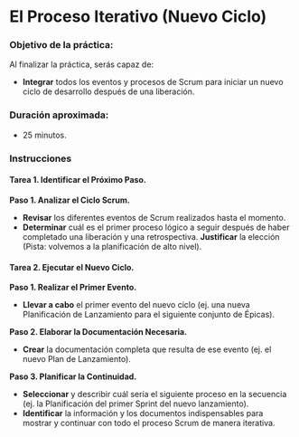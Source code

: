 # El Proceso Iterativo (Nuevo Ciclo)

### Objetivo de la práctica:
Al finalizar la práctica, serás capaz de:
- **Integrar** todos los eventos y procesos de Scrum para iniciar un nuevo ciclo de desarrollo después de una liberación.

### Duración aproximada:
- 25 minutos.

### Instrucciones

#### Tarea 1. Identificar el Próximo Paso.
**Paso 1. Analizar el Ciclo Scrum.**
- **Revisar** los diferentes eventos de Scrum realizados hasta el momento.
- **Determinar** cuál es el primer proceso lógico a seguir después de haber completado una liberación y una retrospectiva. **Justificar** la elección (Pista: volvemos a la planificación de alto nivel).

#### Tarea 2. Ejecutar el Nuevo Ciclo.
**Paso 1. Realizar el Primer Evento.**
- **Llevar a cabo** el primer evento del nuevo ciclo (ej. una nueva Planificación de Lanzamiento para el siguiente conjunto de Épicas).

**Paso 2. Elaborar la Documentación Necesaria.**
- **Crear** la documentación completa que resulta de ese evento (ej. el nuevo Plan de Lanzamiento).

**Paso 3. Planificar la Continuidad.**
- **Seleccionar** y describir cuál sería el siguiente proceso en la secuencia (ej. la Planificación del primer Sprint del nuevo lanzamiento).
- **Identificar** la información y los documentos indispensables para mostrar y continuar con todo el proceso Scrum de manera iterativa.
